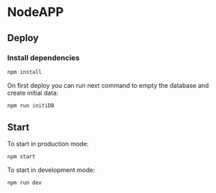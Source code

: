# NodeAPP

## Deploy

### Install dependencies

```sh
npm install
```
On first deploy you can run next command to empty the database and create initial data:

```js
npm run initiDB
```

## Start

To start in production mode:
```sh
npm start
```

To start in development mode:
```sh
npm run dev
```